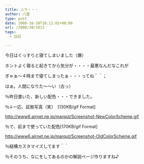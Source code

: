 ```yaml
---
title: ふう・・・
author: 八雲
type: post
date: 2000-10-30T16:11:02+00:00
url: /2000/10/1013
tags:
  - 日記

---
```

今日はぐっすりと寝てしまいました（爆）
  
ホントよく寝ると起きてから気分が・・・・最悪なんだなこれが
  
ぎゃぁ～４時まで寝てしまったぁ・・・ってね＾＾；
  
はぁ。人間になりた～～い（古っ）

％昨日書いた、新しい配色・・・できました。
  
％↓一応、証拠写真（笑）　[130KB/gif Format]
  
http://www6.airnet.ne.jp/marqut/Screenshot-NewColorScheme.gif

％で、前まで使っていた配色[170KB/gif Format]
  
http://www6.airnet.ne.jp/marqut/Screenshot-OldColorScheme.gif

％結構カスタマイズしてます＾＾
  
％そのうち、なにをしてあるのかの解説ページ作りますね♪
  
　
